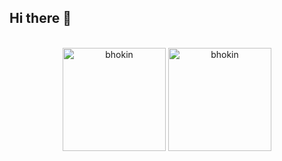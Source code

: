 ## Hi there 👋

<!--
**bhokin/bhokin** is a ✨ _special_ ✨ repository because its `README.md` (this file) appears on your GitHub profile.

Here are some ideas to get you started:

- 🔭 I’m currently working on ...
- 🌱 I’m currently learning ...
- 👯 I’m looking to collaborate on ...
- 🤔 I’m looking for help with ...
- 💬 Ask me about ...
- 📫 How to reach me: ...
- 😄 Pronouns: ...
- ⚡ Fun fact: ...
-->

<br>

<div align="center">
  <img src="https://github-readme-stats.vercel.app/api/top-langs?username=bhokin&show_icons=true&locale=en&layout=compact&theme=dracula&size_weight=0.5&count_weight=0.5" height=165 alt="bhokin" />
  <img src="https://github-readme-stats.vercel.app/api?username=bhokin&show_icons=true&locale=en&theme=dracula&count_private=true&include_all_commits=true" height=165 alt="bhokin" />
</div>

